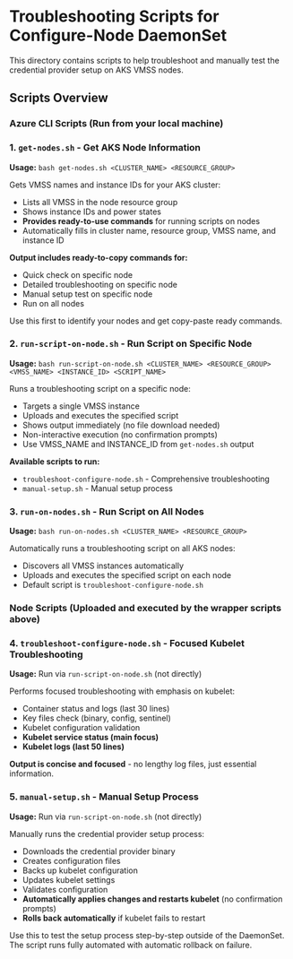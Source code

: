 # Troubleshooting Scripts for Configure-Node DaemonSet

This directory contains scripts to help troubleshoot and manually test the credential provider setup on AKS VMSS nodes.

## Scripts Overview

### Azure CLI Scripts (Run from your local machine)

### 1. `get-nodes.sh` - Get AKS Node Information
**Usage:** `bash get-nodes.sh <CLUSTER_NAME> <RESOURCE_GROUP>`

Gets VMSS names and instance IDs for your AKS cluster:
- Lists all VMSS in the node resource group
- Shows instance IDs and power states
- **Provides ready-to-use commands** for running scripts on nodes
- Automatically fills in cluster name, resource group, VMSS name, and instance ID

**Output includes ready-to-copy commands for:**
- Quick check on specific node
- Detailed troubleshooting on specific node
- Manual setup test on specific node
- Run on all nodes

Use this first to identify your nodes and get copy-paste ready commands.

### 2. `run-script-on-node.sh` - Run Script on Specific Node
**Usage:** `bash run-script-on-node.sh <CLUSTER_NAME> <RESOURCE_GROUP> <VMSS_NAME> <INSTANCE_ID> <SCRIPT_NAME>`

Runs a troubleshooting script on a specific node:
- Targets a single VMSS instance
- Uploads and executes the specified script
- Shows output immediately (no file download needed)
- Non-interactive execution (no confirmation prompts)
- Use VMSS_NAME and INSTANCE_ID from `get-nodes.sh` output

**Available scripts to run:**
- `troubleshoot-configure-node.sh` - Comprehensive troubleshooting
- `manual-setup.sh` - Manual setup process

### 3. `run-on-nodes.sh` - Run Script on All Nodes
**Usage:** `bash run-on-nodes.sh <CLUSTER_NAME> <RESOURCE_GROUP>`

Automatically runs a troubleshooting script on all AKS nodes:
- Discovers all VMSS instances automatically
- Uploads and executes the specified script on each node
- Default script is `troubleshoot-configure-node.sh`

### Node Scripts (Uploaded and executed by the wrapper scripts above)

### 4. `troubleshoot-configure-node.sh` - Focused Kubelet Troubleshooting
**Usage:** Run via `run-script-on-node.sh` (not directly)

Performs focused troubleshooting with emphasis on kubelet:
- Container status and logs (last 30 lines)
- Key files check (binary, config, sentinel)
- Kubelet configuration validation
- **Kubelet service status (main focus)**
- **Kubelet logs (last 50 lines)**

**Output is concise and focused** - no lengthy log files, just essential information.

### 5. `manual-setup.sh` - Manual Setup Process
**Usage:** Run via `run-script-on-node.sh` (not directly)

Manually runs the credential provider setup process:
- Downloads the credential provider binary
- Creates configuration files
- Backs up kubelet configuration
- Updates kubelet settings
- Validates configuration
- **Automatically applies changes and restarts kubelet** (no confirmation prompts)
- **Rolls back automatically** if kubelet fails to restart

Use this to test the setup process step-by-step outside of the DaemonSet. The script runs fully automated with automatic rollback on failure.
